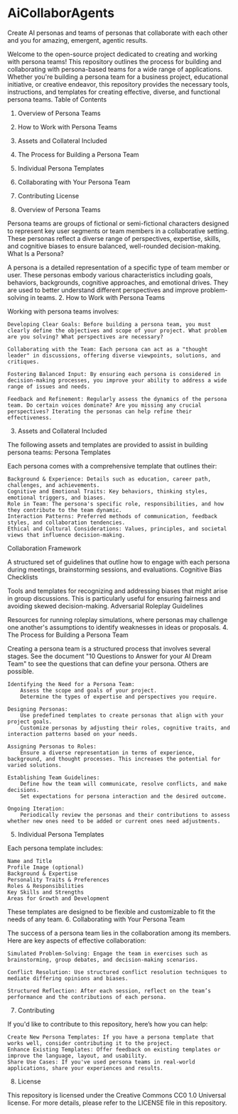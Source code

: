 # AiCollaborAgents
Create AI personas and teams of personas that collaborate with each other and you for amazing, emergent, agentic results.

Welcome to the open-source project dedicated to creating and working with persona teams! This repository outlines the process for building and collaborating with persona-based teams for a wide range of applications. Whether you're building a persona team for a business project, educational initiative, or creative endeavor, this repository provides the necessary tools, instructions, and templates for creating effective, diverse, and functional persona teams.
Table of Contents

  1.  Overview of Persona Teams
  2.  How to Work with Persona Teams
  3.  Assets and Collateral Included
  4.  The Process for Building a Persona Team
  5.  Individual Persona Templates
  6.  Collaborating with Your Persona Team
  7.  Contributing
       License

1. Overview of Persona Teams

Persona teams are groups of fictional or semi-fictional characters designed to represent key user segments or team members in a collaborative setting. These personas reflect a diverse range of perspectives, expertise, skills, and cognitive biases to ensure balanced, well-rounded decision-making.
What Is a Persona?

A persona is a detailed representation of a specific type of team member or user. These personas embody various characteristics including goals, behaviors, backgrounds, cognitive approaches, and emotional drives. They are used to better understand different perspectives and improve problem-solving in teams.
2. How to Work with Persona Teams

Working with persona teams involves:

    Developing Clear Goals: Before building a persona team, you must clearly define the objectives and scope of your project. What problem are you solving? What perspectives are necessary?

    Collaborating with the Team: Each persona can act as a "thought leader" in discussions, offering diverse viewpoints, solutions, and critiques.

    Fostering Balanced Input: By ensuring each persona is considered in decision-making processes, you improve your ability to address a wide range of issues and needs.

    Feedback and Refinement: Regularly assess the dynamics of the persona team. Do certain voices dominate? Are you missing any crucial perspectives? Iterating the personas can help refine their effectiveness.

3. Assets and Collateral Included

The following assets and templates are provided to assist in building persona teams:
Persona Templates

Each persona comes with a comprehensive template that outlines their:

    Background & Experience: Details such as education, career path, challenges, and achievements.
    Cognitive and Emotional Traits: Key behaviors, thinking styles, emotional triggers, and biases.
    Role in Team: The persona's specific role, responsibilities, and how they contribute to the team dynamic.
    Interaction Patterns: Preferred methods of communication, feedback styles, and collaboration tendencies.
    Ethical and Cultural Considerations: Values, principles, and societal views that influence decision-making.

Collaboration Framework

A structured set of guidelines that outline how to engage with each persona during meetings, brainstorming sessions, and evaluations.
Cognitive Bias Checklists

Tools and templates for recognizing and addressing biases that might arise in group discussions. This is particularly useful for ensuring fairness and avoiding skewed decision-making.
Adversarial Roleplay Guidelines

Resources for running roleplay simulations, where personas may challenge one another's assumptions to identify weaknesses in ideas or proposals.
4. The Process for Building a Persona Team

Creating a persona team is a structured process that involves several stages. See the document "10 Questions to Answer for your AI Dream Team" to see the questions that can define your persona. Others are possible.

    Identifying the Need for a Persona Team:
        Assess the scope and goals of your project.
        Determine the types of expertise and perspectives you require.

    Designing Personas:
        Use predefined templates to create personas that align with your project goals.
        Customize personas by adjusting their roles, cognitive traits, and interaction patterns based on your needs.

    Assigning Personas to Roles:
        Ensure a diverse representation in terms of experience, background, and thought processes. This increases the potential for varied solutions.

    Establishing Team Guidelines:
        Define how the team will communicate, resolve conflicts, and make decisions.
        Set expectations for persona interaction and the desired outcome.

    Ongoing Iteration:
        Periodically review the personas and their contributions to assess whether new ones need to be added or current ones need adjustments.

5. Individual Persona Templates

Each persona template includes:

    Name and Title
    Profile Image (optional)
    Background & Expertise
    Personality Traits & Preferences
    Roles & Responsibilities
    Key Skills and Strengths
    Areas for Growth and Development

These templates are designed to be flexible and customizable to fit the needs of any team.
6. Collaborating with Your Persona Team

The success of a persona team lies in the collaboration among its members. Here are key aspects of effective collaboration:

    Simulated Problem-Solving: Engage the team in exercises such as brainstorming, group debates, and decision-making scenarios.

    Conflict Resolution: Use structured conflict resolution techniques to mediate differing opinions and biases.

    Structured Reflection: After each session, reflect on the team’s performance and the contributions of each persona.

7. Contributing

If you'd like to contribute to this repository, here’s how you can help:

    Create New Persona Templates: If you have a persona template that works well, consider contributing it to the project.
    Enhance Existing Templates: Offer feedback on existing templates or improve the language, layout, and usability.
    Share Use Cases: If you've used persona teams in real-world applications, share your experiences and results.

8. License

This repository is licensed under the Creative Commons CC0 1.0 Universal license. For more details, please refer to the LICENSE file in this repository.
